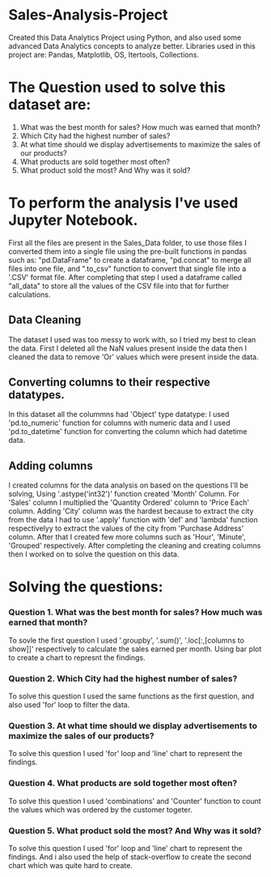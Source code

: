 # Sales-Analysis-Project

Created this Data Analytics Project using Python, and also used some advanced Data Analytics concepts to analyze better. Libraries used in this project are: Pandas, Matplotlib, OS, Itertools, Collections.

# The Question used to solve this dataset are:
1. What was the best month for sales? How much was earned that month?
2. Which City had the highest number of sales?
3. At what time should we display advertisements to maximize the sales of our products?
4. What products are sold together most often?
5. What product sold the most? And Why was it sold?

# To perform the analysis I've used Jupyter Notebook.
First all the files are present in the Sales_Data folder, to use those files I converted them into a single file using the pre-built functions in pandas such as: "pd.DataFrame" to create a dataframe, "pd.concat" to merge all files into one file, and ".to_csv" function to convert that single file into a '.CSV' format file.
After completing that step I used a dataframe called "all_data" to store all the values of the CSV file into that for further calculations.

## Data Cleaning
The dataset I used was too messy to work with, so I tried my best to clean the data. First I deleted all the NaN values present inside the data then I cleaned the data to remove 'Or' values which were present inside the data.

## Converting columns to their respective datatypes.
In this dataset all the colummns had 'Object' type datatype: I used 'pd.to_numeric' function for columns with numeric data and I used 'pd.to_datetime' function for converting the column which had datetime data.

## Adding columns
I created columns for the data analysis on based on the questions I'll be solving, Using '.astype('int32')' function created 'Month' Column. For 'Sales' column I multiplied the 'Quantity Ordered' column to 'Price Each' column. Adding 'City' column was the hardest because to extract the city from the data I had to use '.apply' function with 'def' and 'lambda' function respectivelyy to extract the values of the city from 'Purchase Address' column. After that I created few more columns such as 'Hour', 'Minute', 'Grouped' respectively. After completing the cleaning and creating columns then I worked on to solve the question on this data.

# Solving the questions:

### Question 1. What was the best month for sales? How much was earned that month?
  To sovle the first question I used '.groupby', '.sum()', '.loc[:,[columns to show]]' respectively to calculate the sales earned per month. Using bar plot to create a chart to represnt the findings.
  
### Question 2. Which City had the highest number of sales?
  To solve this question I used the same functions as the first question, and also used 'for' loop to filter the data.

### Question 3. At what time should we display advertisements to maximize the sales of our products?
  To solve this question I used 'for' loop and 'line' chart to represent the findings.
  
### Question 4. What products are sold together most often?
  To solve this question I used 'combinations' and 'Counter' function to count the values which was ordered by the customer togeter.
  
### Question 5. What product sold the most? And Why was it sold?
  To solve this question I used 'for' loop and 'line' chart to represent the findings. And i also used the help of stack-overflow to create the second chart which was quite hard to create.
